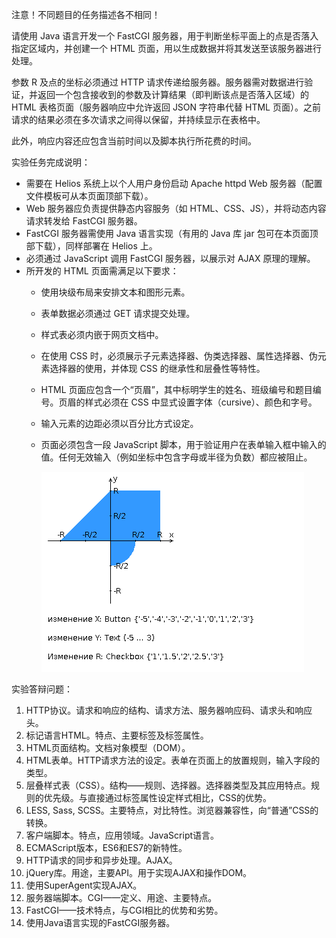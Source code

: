 注意！不同题目的任务描述各不相同！

请使用 Java 语言开发一个 FastCGI 服务器，用于判断坐标平面上的点是否落入指定区域内，并创建一个 HTML 页面，用以生成数据并将其发送至该服务器进行处理。

参数 R 及点的坐标必须通过 HTTP 请求传递给服务器。服务器需对数据进行验证，并返回一个包含接收到的参数及计算结果（即判断该点是否落入区域）的 HTML 表格页面（服务器响应中允许返回 JSON 字符串代替 HTML 页面）。之前请求的结果必须在多次请求之间得以保留，并持续显示在表格中。

此外，响应内容还应包含当前时间以及脚本执行所花费的时间。

实验任务完成说明：

- 需要在 Helios 系统上以个人用户身份启动 Apache httpd Web 服务器（配置文件模板可从本页面顶部下载）。
- Web 服务器应负责提供静态内容服务（如 HTML、CSS、JS），并将动态内容请求转发给 FastCGI 服务器。
- FastCGI 服务器需使用 Java 语言实现（有用的 Java 库 jar 包可在本页面顶部下载），同样部署在 Helios 上。
- 必须通过 JavaScript 调用 FastCGI 服务器，以展示对 AJAX 原理的理解。
- 所开发的 HTML 页面需满足以下要求：
  - 使用块级布局来安排文本和图形元素。
  - 表单数据必须通过 GET 请求提交处理。
  - 样式表必须内嵌于网页文档中。
  - 在使用 CSS 时，必须展示子元素选择器、伪类选择器、属性选择器、伪元素选择器的使用，并体现 CSS 的继承性和层叠性等特性。
  - HTML 页面应包含一个“页眉”，其中标明学生的姓名、班级编号和题目编号。页眉的样式必须在 CSS 中显式设置字体（cursive）、颜色和字号。
  - 输入元素的边距必须以百分比方式设定。
  - 页面必须包含一段 JavaScript 脚本，用于验证用户在表单输入框中输入的值。任何无效输入（例如坐标中包含字母或半径为负数）都应被阻止。

    ![1757456733197](image/readme/1757456733197.png)


实验答辩问题：

1. HTTP协议。请求和响应的结构、请求方法、服务器响应码、请求头和响应头。
2. 标记语言HTML。特点、主要标签及标签属性。
3. HTML页面结构。文档对象模型（DOM）。
4. HTML表单。HTTP请求方法的设定。表单在页面上的放置规则，输入字段的类型。
5. 层叠样式表（CSS）。结构——规则、选择器。选择器类型及其应用特点。规则的优先级。与直接通过标签属性设定样式相比，CSS的优势。
6. LESS, Sass, SCSS。主要特点，对比特性。浏览器兼容性，向“普通”CSS的转换。
7. 客户端脚本。特点，应用领域。JavaScript语言。
8. ECMAScript版本，ES6和ES7的新特性。
9. HTTP请求的同步和异步处理。AJAX。
10. jQuery库。用途，主要API。用于实现AJAX和操作DOM。
11. 使用SuperAgent实现AJAX。
12. 服务器端脚本。CGI——定义、用途、主要特点。
13. FastCGI——技术特点，与CGI相比的优势和劣势。
14. 使用Java语言实现的FastCGI服务器。
